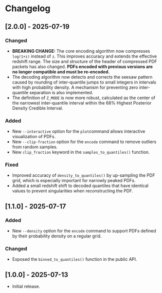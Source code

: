 # Changelog



## [2.0.0] - 2025-07-19

### Changed
- **BREAKING CHANGE:** The core encoding algorithm now compresses `log(1+z)` instead of `z`. This improves accuracy and extends the effective redshift range. The size and structure of the header of compressed PDF packets has also changed. **PDFs encoded with previous versions are no longer compatible and must be re-encoded.**
- The decoding algorithm now detects and corrects the seesaw pattern caused by rounding of inter-quantile jumps to small integers in intervals with high probability density. A mechanism for
preventing zero inter-quantile separation is also implemented.
- The definition of `Z_MODE` is now more robust, calculated as the center of the narrowest inter-quantile interval within the 68% Highest Posterior Density Credible Interval.

### Added
- New `--interactive` option for the `plot`command allows interactive visualization of PDFs.
- New `--clip-fraction` option for the `encode` command to remove outliers from random samples.
- New `clip_fraction` keyword in the `samples_to_quantiles()` function.

### Fixed
- Improved accuracy of `density_to_quantiles()` by up-sampling the PDF grid, which is especially important for narrowly peaked PDFs.
- Added a small redshift shift to decoded quantiles that have identical values to prevent singularities when reconstructing the PDF.

## [1.1.0] - 2025-07-17

### Added
- New `--density` option for the `encode` command to support PDFs defined by their probability density on a regular grid.

### Changed
- Exposed the `binned_to_quantiles()` function in the public API.

## [1.0.0] - 2025-07-13

- Initial release.